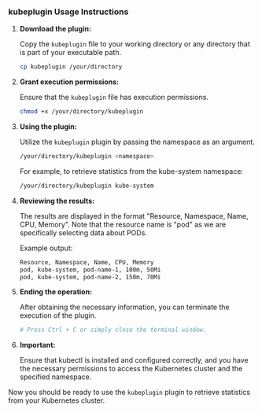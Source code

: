 ### kubeplugin Usage Instructions

1. **Download the plugin:**

   Copy the `kubeplugin` file to your working directory or any directory that is part of your executable path.

   ```bash
   cp kubeplugin /your/directory
   ```

2. **Grant execution permissions:**

   Ensure that the `kubeplugin` file has execution permissions.

   ```bash
   chmod +x /your/directory/kubeplugin
   ```

3. **Using the plugin:**

   Utilize the `kubeplugin` plugin by passing the namespace as an argument.

   ```bash
   /your/directory/kubeplugin <namespace>
   ```

   For example, to retrieve statistics from the kube-system namespace:

   ```bash
   /your/directory/kubeplugin kube-system
   ```

4. **Reviewing the results:**

   The results are displayed in the format "Resource, Namespace, Name, CPU, Memory". Note that the resource name is "pod" as we are specifically selecting data about PODs.

   Example output:

   ```bash
   Resource, Namespace, Name, CPU, Memory
   pod, kube-system, pod-name-1, 100m, 50Mi
   pod, kube-system, pod-name-2, 150m, 70Mi
   ```

5. **Ending the operation:**

   After obtaining the necessary information, you can terminate the execution of the plugin.

   ```bash
   # Press Ctrl + C or simply close the terminal window.
   ```

6. **Important:**

   Ensure that kubectl is installed and configured correctly, and you have the necessary permissions to access the Kubernetes cluster and the specified namespace.

Now you should be ready to use the `kubeplugin` plugin to retrieve statistics from your Kubernetes cluster.
